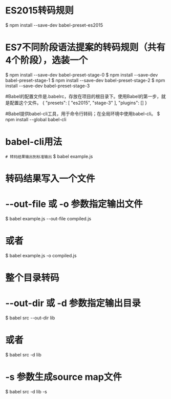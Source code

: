 # ES2015转码规则
$ npm install --save-dev babel-preset-es2015

# ES7不同阶段语法提案的转码规则（共有4个阶段），选装一个
$ npm install --save-dev babel-preset-stage-0
$ npm install --save-dev babel-preset-stage-1
$ npm install --save-dev babel-preset-stage-2
$ npm install --save-dev babel-preset-stage-3

#Babel的配置文件是.babelrc，存放在项目的根目录下。使用Babel的第一步，就是配置这个文件。
{
  "presets": [
    "es2015",
    "stage-3"
  ],
  "plugins": []
}

#Babel提供babel-cli工具，用于命令行转码；在全局环境中使用babel-cli。
$ npm install --global babel-cli

# babel-cli用法
`# 转码结果输出到标准输出`
$ babel example.js

# 转码结果写入一个文件
# --out-file 或 -o 参数指定输出文件
$ babel example.js --out-file compiled.js
# 或者
$ babel example.js -o compiled.js

# 整个目录转码
# --out-dir 或 -d 参数指定输出目录
$ babel src --out-dir lib
# 或者
$ babel src -d lib

# -s 参数生成source map文件
$ babel src -d lib -s

